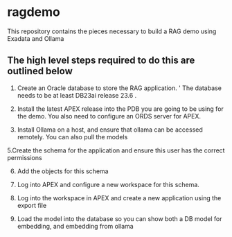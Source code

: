 # ragdemo
This repository contains the pieces necessary to build a RAG demo using Exadata and Ollama

## The high level steps required to do this are outlined below

1. Create an Oracle database to store the RAG application. '
   The database needs to be at least DB23ai release 23.6 .
   
2. Install the latest APEX release into the PDB you are going to be using for the demo.
   You also need to configure an ORDS server for APEX.

4. Install Ollama on a host, and ensure that ollama can be accessed remotely.
   You can also pull the models
    
5.Create the schema for the application and ensure this user has the correct permissions

6. Add the objects for this schema

7. Log into APEX and configure a new workspace for this schema.

8. Log into the workspace in APEX and create a new application using the export file

9. Load the model into the database so you can show both a DB model for embedding, and embedding from ollama

   
